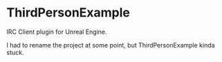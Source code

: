 # ThirdPersonExample
IRC Client plugin for Unreal Engine.

I had to rename the project at some point, but ThirdPersonExample kinda stuck.
